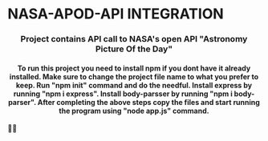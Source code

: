 # NASA-APOD-API INTEGRATION

<h3 align="center">Project contains API call to NASA's open API "Astronomy Picture Of the Day"</h3>

<h4 align="center">To run this project you need to install npm if you dont have it already installed.
Make sure to change the project file name to what you prefer to keep.
Run "npm init" command and do the needful.
Install express by running "npm i express".
Install body-parsser by running "npm i body-parser".
After completing the above steps copy the files and start running the program using "node app.js" command.</h4>

👍🏻
